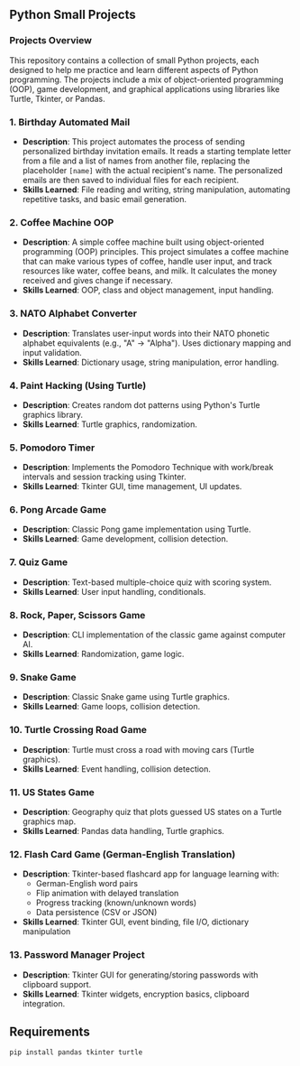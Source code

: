 ## **Python Small Projects**  

### **Projects Overview**  

This repository contains a collection of small Python projects, each designed to help me practice and learn different aspects of Python programming. The projects include a mix of object-oriented programming (OOP), game development, and graphical applications using libraries like Turtle, Tkinter, or Pandas.  

### **1. Birthday Automated Mail**  
- **Description**: This project automates the process of sending personalized birthday invitation emails. It reads a starting template letter from a file and a list of names from another file, replacing the placeholder `[name]` with the actual recipient's name. The personalized emails are then saved to individual files for each recipient.  
- **Skills Learned**: File reading and writing, string manipulation, automating repetitive tasks, and basic email generation.  

### **2. Coffee Machine OOP**  
- **Description**: A simple coffee machine built using object-oriented programming (OOP) principles. This project simulates a coffee machine that can make various types of coffee, handle user input, and track resources like water, coffee beans, and milk. It calculates the money received and gives change if necessary.  
- **Skills Learned**: OOP, class and object management, input handling.  

### **3. NATO Alphabet Converter**  
- **Description**: Translates user-input words into their NATO phonetic alphabet equivalents (e.g., "A" → "Alpha"). Uses dictionary mapping and input validation.  
- **Skills Learned**: Dictionary usage, string manipulation, error handling.  

### **4. Paint Hacking (Using Turtle)**  
- **Description**: Creates random dot patterns using Python's Turtle graphics library.  
- **Skills Learned**: Turtle graphics, randomization.  

### **5. Pomodoro Timer**  
- **Description**: Implements the Pomodoro Technique with work/break intervals and session tracking using Tkinter.  
- **Skills Learned**: Tkinter GUI, time management, UI updates.  

### **6. Pong Arcade Game**  
- **Description**: Classic Pong game implementation using Turtle.  
- **Skills Learned**: Game development, collision detection.  

### **7. Quiz Game**  
- **Description**: Text-based multiple-choice quiz with scoring system.  
- **Skills Learned**: User input handling, conditionals.  

### **8. Rock, Paper, Scissors Game**  
- **Description**: CLI implementation of the classic game against computer AI.  
- **Skills Learned**: Randomization, game logic.  

### **9. Snake Game**  
- **Description**: Classic Snake game using Turtle graphics.  
- **Skills Learned**: Game loops, collision detection.  

### **10. Turtle Crossing Road Game**  
- **Description**: Turtle must cross a road with moving cars (Turtle graphics).  
- **Skills Learned**: Event handling, collision detection.  

### **11. US States Game**  
- **Description**: Geography quiz that plots guessed US states on a Turtle graphics map.  
- **Skills Learned**: Pandas data handling, Turtle graphics.  

### **12. Flash Card Game (German-English Translation)**  
- **Description**: Tkinter-based flashcard app for language learning with:  
  - German-English word pairs  
  - Flip animation with delayed translation  
  - Progress tracking (known/unknown words)  
  - Data persistence (CSV or JSON)  
- **Skills Learned**: Tkinter GUI, event binding, file I/O, dictionary manipulation  

### **13. Password Manager Project**  
- **Description**: Tkinter GUI for generating/storing passwords with clipboard support.  
- **Skills Learned**: Tkinter widgets, encryption basics, clipboard integration.  

## **Requirements**  
```sh
pip install pandas tkinter turtle